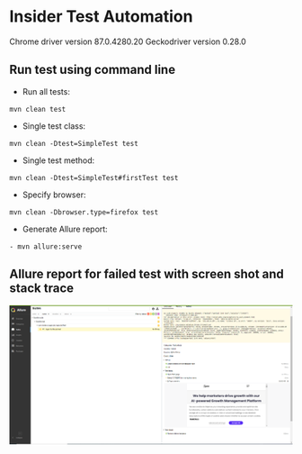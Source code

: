 # Insider Test Automation
Chrome driver version 87.0.4280.20
Geckodriver version 0.28.0

## Run test using command line
- Run all tests: 
```shell script
mvn clean test
```
- Single test class: 
```shell script
mvn clean -Dtest=SimpleTest test
```
- Single test method:
```shell script
mvn clean -Dtest=SimpleTest#firstTest test
```
- Specify browser:
```shell script
mvn clean -Dbrowser.type=firefox test
```
- Generate Allure report:
```shell script
- mvn allure:serve
```

## Allure report for failed test with screen shot and stack trace
<p align="center">
    <img src="src/test/resources/TestFailure.png">
</p>